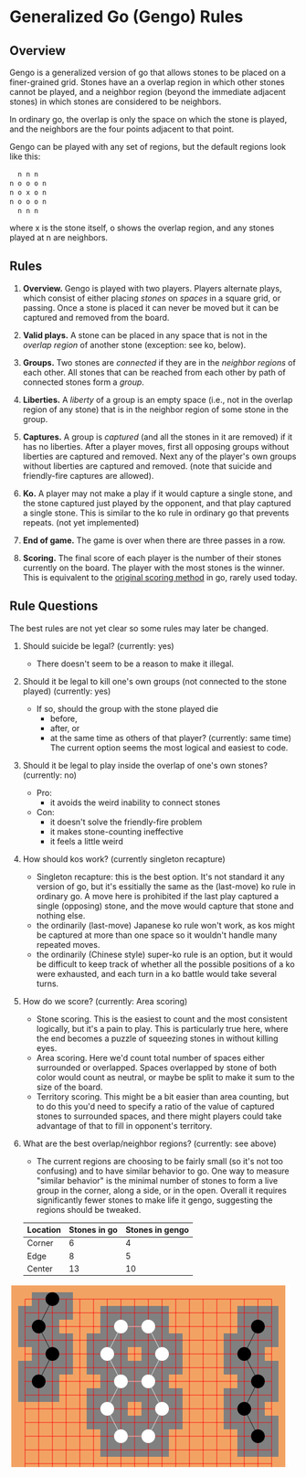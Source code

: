 
# Generalized Go (Gengo) Rules

## Overview
Gengo is a generalized version of go that allows stones to be placed on a finer-grained grid. Stones have an a overlap region in which other stones cannot be played, and a neighbor region (beyond the immediate adjacent stones) in which stones are considered to be neighbors. 

In ordinary go, the overlap is only the space on which the stone is played, and the neighbors are the four points adjacent to that point.

Gengo can be played with any set of regions, but the default regions look like this:
```
  n n n
n o o o n
n o x o n
n o o o n
  n n n
```
where x is the stone itself, o shows the overlap region, and any stones played at n are neighbors.

## Rules

1. **Overview.** Gengo is played with two players. Players alternate plays, which consist of either placing *stones* on *spaces* in a square grid, or passing. Once a stone is placed it can never be moved but it can be captured and removed from the board.

2. **Valid plays.** A stone can be placed in any space that is not in the *overlap region* of another stone (exception: see ko, below).

3. **Groups.** Two stones are *connected* if they are in the *neighbor regions* of each other. All stones that can be reached from each other by path of connected stones form a *group*.

4. **Liberties.** A *liberty* of a group is an empty space (i.e., not in the overlap region of any stone) that is in the neighbor region of some stone in the group.

5. **Captures.** A group is *captured* (and all the stones in it are removed) if it has no liberties. After a player moves, first all opposing groups without liberties are captured and removed. Next any of the player's own groups without liberties are captured and removed. (note that suicide and friendly-fire captures are allowed).

6. **Ko.** A player may not make a play if it would capture a single stone, and the stone captured just played by the opponent, and that play captured a single stone. This is similar to the ko rule in ordinary go that prevents repeats. (not yet implemented)

7. **End of game.** The game is over when there are three passes in a row.

8. **Scoring.** The final score of each player is the number of their stones currently on the board. The player with the most stones is the winner. This is equivalent to the [original scoring method](https://senseis.xmp.net/?StoneScoring) in go, rarely used today.

## Rule Questions

The best rules are not yet clear so some rules may later be changed.

1. Should suicide be legal? (currently: yes)
   * There doesn't seem to be a reason to make it illegal.
2. Should it be legal to kill one's own groups (not connected to the stone played) (currently: yes)
   * If so, should the group with the stone played die
      * before,
      * after, or
      * at the same time as others of that player? (currently: same time)
    The current option seems the most logical and easiest to code.
3. Should it be legal to play inside the overlap of one's own stones? (currently: no)
    * Pro:
        * it avoids the weird inability to connect stones
    * Con:
        * it doesn't solve the friendly-fire problem
        * it makes stone-counting ineffective
        * it feels a little weird
4. How should kos work? (currently singleton recapture)
    * Singleton recapture: this is the best option. It's not standard it any version of go, but it's essitially the same as the (last-move) ko rule in ordinary go. A move here is prohibited if the last play captured a single (opposing) stone, and the move would capture that stone and nothing else.
    * the ordinarily (last-move) Japanese ko rule won't work, as kos might be captured at more than one space so it wouldn't handle many repeated moves.
    * the ordinarily (Chinese style) super-ko rule is an option, but it would be difficult to keep track of whether all the possible positions of a ko were exhausted, and each turn in a ko battle would take several turns.
5. How do we score? (currently: Area scoring)
    * Stone scoring. This is the easiest to count and the most consistent logically, but it's a pain to play. This is particularly true here, where the end becomes a puzzle of squeezing stones in without killing eyes.
    * Area scoring. Here we'd count total number of spaces either surrounded or overlapped. Spaces overlapped by stone of both color would count as neutral, or maybe be split to make it sum to the size of the board.
    * Territory scoring. This might be a bit easier than area counting, but to do this you'd need to specify a ratio of the value of captured stones to surrounded spaces, and there might players could take advantage of that to fill in opponent's territory.
6. What are the best overlap/neighbor regions? (currently: see above)
    * The current regions are choosing to be fairly small (so it's not too confusing) and to have similar behavior to go. One way to measure "similar behavior" is the minimal number of stones to form a live group in the corner, along a side, or in the open. Overall it requires significantly fewer stones to make life it gengo, suggesting the regions should be tweaked.
    
    Location | Stones in go | Stones in gengo
    ---------|--------------|-----------------
    Corner   |  6           |  4
    Edge     |  8           |  5
    Center   |  13          |  10

![minimal live groups](img/minimal_live_groups.png)